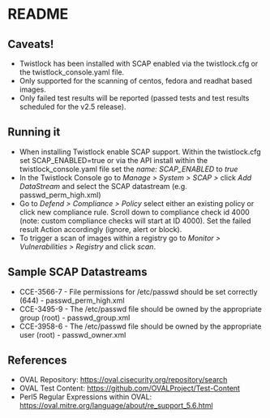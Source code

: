 # README
## Caveats!
* Twistlock has been installed with SCAP enabled via the twistlock.cfg or the twistlock_console.yaml file.
* Only supported for the scanning of centos, fedora and readhat based images.
* Only failed test results will be reported (passed tests and test results scheduled for the v2.5 release).

## Running it
* When installing Twistlock enable SCAP support. Within the twistlock.cfg set SCAP_ENABLED=true or via the API install within the twistlock_console.yaml file set the _name: SCAP_ENABLED_ to _true_
* In the Twistlock Console go to _*Manage > System > SCAP >*_ click _*Add DataStream*_ and select the SCAP datastream (e.g. passwd_perm_high.xml)
* Go to _*Defend > Compliance > Policy*_ select either an existing policy or click new compliance rule. Scroll down to compliance check id 4000 (note: custom compliance checks will start at ID 4000). Set the failed result Action accordingly (ignore, alert or block).
* To trigger a scan of images within a registry go to _*Monitor > Vulnerabilities > Registry*_ and click _*scan*_.

## Sample SCAP Datastreams
* CCE-3566-7 - File permissions for /etc/passwd should be set correctly (644) - passwd_perm_high.xml
* CCE-3495-9 - The /etc/passwd file should be owned by the appropriate group (root) - passwd_group.xml
* CCE-3958-6 - The /etc/passwd file should be owned by the appropriate user (root) - passwd_owner.xml

## References
* OVAL Repository: https://oval.cisecurity.org/repository/search
* OVAL Test Content: https://github.com/OVALProject/Test-Content
* Perl5 Regular Expressions within OVAL: https://oval.mitre.org/language/about/re_support_5.6.html
